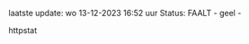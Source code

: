 laatste update: 
wo 13-12-2023 16:52   uur 
Status: FAALT - geel - 
<div class="service Y">httpstat</div>